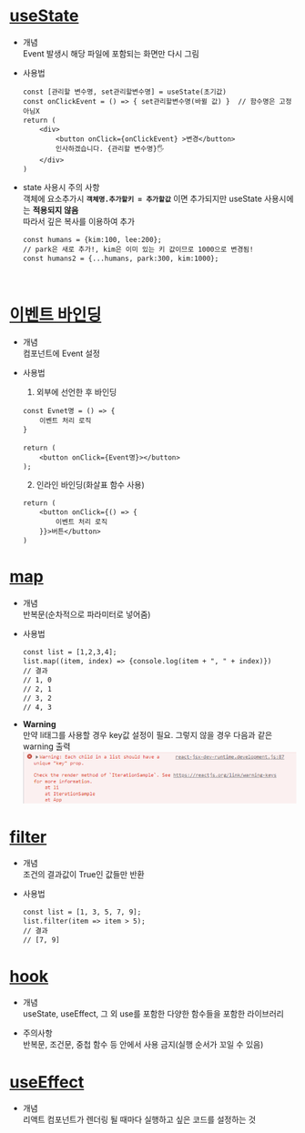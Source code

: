 # [useState](https://github.com/kilhyeongyeong/react_study/blob/master/component-study/component-study/src/components/study/ArrayChange.js)

* 개념<br>
    Event 발생시 해당 파일에 포함되는 화면만 다시 그림

* 사용법<br>
    ```
    const [관리할 변수명, set관리할변수명] = useState(초기값)
    const onClickEvent = () => { set관리할변수명(바뀔 값) }  // 함수명은 고정 아님X
    return (
        <div>
            <button onClick={onClickEvent} >변경</button>
            인사하겠습니다. {관리할 변수명}🖐️
        </div>
    )
    ```

* state 사용시 주의 사항<br>
    객체에 요소추가시 <b>`객체명.추가할키 = 추가할값`</b> 이면 추가되지만 useState 사용시에는 <b>적용되지 않음</b><br>
    따라서 깊은 복사를 이용하여 추가<br>
    ```
    const humans = {kim:100, lee:200};
    // park은 새로 추가!, kim은 이미 있는 키 값이므로 1000으로 변경됨!
    const humans2 = {...humans, park:300, kim:1000}; 
    ```
<br>

# [이벤트 바인딩](https://github.com/kilhyeongyeong/react_study/blob/master/component-study/component-study/src/components/eventhandling/EventPractice.js)

* 개념<br>
    컴포넌트에 Event 설정

* 사용법<br>
    1. 외부에 선언한 후 바인딩
    ```
    const Evnet명 = () => {
        이벤트 처리 로직
    }

    return (
        <button onClick={Event명}></button>
    );
    ```

    2. 인라인 바인딩(화살표 함수 사용)
    ```
    return (
        <button onClick={() => {
            이벤트 처리 로직
        }}>버튼</button>
    )
    ```

# [map](https://github.com/kilhyeongyeong/react_study/blob/master/component-study/component-study/src/components/iteration/IterationSample.js)

* 개념<br>
    반복문(순차적으로 파라미터로 넣어줌)

* 사용법
    ```
    const list = [1,2,3,4];
    list.map((item, index) => {console.log(item + ", " + index)})
    // 결과
    // 1, 0
    // 2, 1
    // 3, 2
    // 4, 3
    ```

* <b>Warning</b><br>
    만약 li태그를 사용할 경우 key값 설정이 필요. 그렇지 않을 경우 다음과 같은 warning 출력<br>
    ![in_map_notinclude_key_warning](https://github.com/kilhyeongyeong/react_study/blob/master/component-study/component-study/src/image/not_include_key_warning.png "warning")<br>

# [filter](https://github.com/kilhyeongyeong/react_study/blob/master/component-study/component-study/src/components/iteration/IterationSample2.js)

* 개념<br>
    조건의 결과값이 True인 값들만 반환

* 사용법
    ```
    const list = [1, 3, 5, 7, 9];
    list.filter(item => item > 5);
    // 결과
    // [7, 9]
    ```

# [hook](https://github.com/kilhyeongyeong/react_study/tree/master/component-study/component-study/src/components/hooks)

* 개념<br>
    useState, useEffect, 그 외 use를 포함한 다양한 함수들을 포함한 라이브러리

* 주의사항<br>
    반복문, 조건문, 중첩 함수 등 안에서 사용 금지(실행 순서가 꼬일 수 있음)

# [useEffect]()

* 개념<br>
    리액트 컴포넌트가 렌더링 될 때마다 실행하고 싶은 코드를 설정하는 것